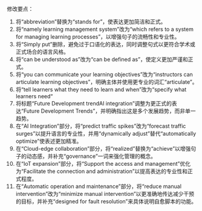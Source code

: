 修改要点：  
1. 将“abbreviation”替换为“stands for”，使表达更加简洁和正式。  
2. 将“namely learning management system”改为“which refers to a system for managing learning processes”，以增强句子的流畅性和专业性。  
3. 将“Simply put”删除，避免过于口语化的表达，同时调整句式以更符合学术或正式场合的语言风格。  
4. 将“can be understood as”改为“can be defined as”，使定义更加严谨和正式。  
5. 将“you can communicate your learning objectives”改为“instructors can articulate learning objectives”，明确主体并使用更专业的词汇“articulate”。  
6. 将“tell learners what they need to learn and when”改为“specify what learners need“
7. 将标题“Future Development trendAI integration”调整为更正式的表达“Future Development Trends”，并明确指出这是多个发展趋势，而非单一趋势。  
8.  在“AI Integration”部分，将“predict traffic spikes”改为“forecast traffic surges”以提升语言的专业性，并用“dynamically adjust”替代“automatically optimize”使表述更加精准。  
9. 在“Cloud-edge collaboration”部分，将“realized”替换为“achieve”以增强句子的动态感，并补充“governance”一词来强化管理的概念。  
10. 在“IoT expansion”部分，将“Support the access and management”优化为“Facilitate the connection and administration”以提高表达的专业性和正式程度。  
11. 在“Automatic operation and maintenance”部分，将“reduce manual intervention”改为“minimize manual intervention”以更准确地传达减少干预的目标，并补充“designed for fault resolution”来具体说明自愈脚本的功能。